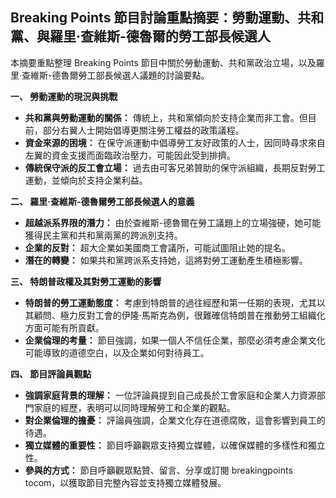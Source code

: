 ## Breaking Points 節目討論重點摘要：勞動運動、共和黨、與羅里·查維斯-德魯爾的勞工部長候選人

本摘要重點整理 Breaking Points 節目中關於勞動運動、共和黨政治立場，以及羅里·查維斯-德魯爾勞工部長候選人議題的討論要點。

**一、 勞動運動的現況與挑戰**

* **共和黨與勞動運動的關係：** 傳統上，共和黨傾向於支持企業而非工會。但目前，部分右翼人士開始倡導更關注勞工權益的政策議程。
* **資金來源的困境：** 在保守派運動中倡導勞工友好政策的人士，因同時尋求來自左翼的資金支援而面臨政治壓力，可能因此受到排擠。
* **傳統保守派的反工會立場：** 過去由可客兄弟贊助的保守派組織，長期反對勞工運動，並傾向於支持企業利益。

**二、 羅里·查維斯-德魯爾勞工部長候選人的意義**

* **超越派系界限的潛力：** 由於查維斯-德魯爾在勞工議題上的立場強硬，她可能獲得民主黨和共和黨兩黨的跨派別支持。
* **企業的反對：** 超大企業如美國商工會議所，可能試圖阻止她的提名。
* **潛在的轉變：** 如果共和黨跨派系支持她，這將對勞工運動產生積極影響。

**三、 特朗普政權及其對勞工運動的影響**

* **特朗普的勞工運動態度：** 考慮到特朗普的過往經歷和第一任期的表現，尤其以其顧問、極力反對工會的伊隆·馬斯克為例，很難確信特朗普在推動勞工組織化方面可能有所貢獻。
* **企業倫理的考量：** 節目強調，如果一個人不信任企業，那麼必須考慮企業文化可能導致的道德空白，以及企業如何對待員工。

**四、 節目評論員觀點**

* **強調家庭背景的理解：** 一位評論員提到自己成長於工會家庭和企業人力資源部門家庭的經歷，表明可以同時理解勞工和企業的觀點。
* **對企業倫理的擔憂：** 評論員強調，企業文化存在道德腐敗，這會影響到員工的待遇。
* **獨立媒體的重要性：** 節目呼籲觀眾支持獨立媒體，以確保媒體的多樣性和獨立性。
* **參與的方式：** 節目呼籲觀眾點贊、留言、分享或訂閱 breakingpoints tocom，以獲取節目完整內容並支持獨立媒體發展。